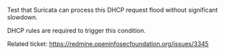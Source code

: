 Test that Suricata can process this DHCP request flood without
significant slowdown.

DHCP rules are required to trigger this condition.

Related ticket:
https://redmine.openinfosecfoundation.org/issues/3345
